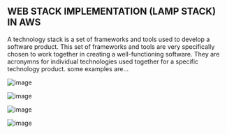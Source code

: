 
## WEB STACK IMPLEMENTATION (LAMP STACK) IN AWS

A technology stack is a set of frameworks and tools used to develop a software product. This set of frameworks and tools are very specifically chosen to work together in creating a well-functioning software. They are acronymns for individual technologies used together for a specific technology product. some examples are…

![image](https://user-images.githubusercontent.com/85379793/129578656-e12d303b-8c75-44b5-86a4-ad415b36a659.png)

![image](https://user-images.githubusercontent.com/85379793/129579050-09881fa2-c225-49fc-90ad-ef78350323bb.png)

![image](https://user-images.githubusercontent.com/85379793/129613237-446a33a4-1e80-4fbc-8b0b-f9926dee6eda.png)

![image](https://user-images.githubusercontent.com/85379793/129613861-45497b4b-e9b8-419e-adc0-5eb2d461d36c.png)





